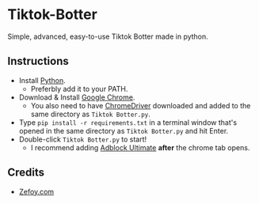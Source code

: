 # Tiktok-Botter
Simple, advanced, easy-to-use Tiktok Botter made in python.

## Instructions
- Install [Python](https://www.python.org/downloads/).
  - Preferbly add it to your PATH.
- Download & Install [Google Chrome](https://www.google.com/chrome/).
  - You also need to have [ChromeDriver](https://chromedriver.chromium.org/downloads) downloaded and added to the same directory as `Tiktok Botter.py`.
- Type `pip install -r requirements.txt` in a terminal window that's opened in the same directory as `Tiktok Botter.py` and hit Enter.
- Double-click `Tiktok Botter.py` to start!
  - I recommend adding [Adblock Ultimate](https://chrome.google.com/webstore/detail/adblocker-ultimate/ohahllgiabjaoigichmmfljhkcfikeof?hl=en) **after** the chrome tab opens.

## Credits
- [Zefoy.com](https://zefoy.com)
